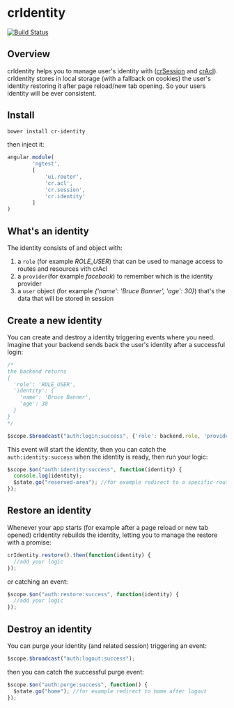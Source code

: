 # crIdentity
[![Build Status](https://api.travis-ci.org/ngutils/cr-identity.svg?branch=master)](https://travis-ci.org/ngutils/cr-identity)

## Overview

crIdentity helps you to manage user's identity with ([crSession]() and [crAcl]()). crIdentity stores in local storage (with a fallback on cookies) the user's identity restoring it after page reload/new tab opening. So your users identity will be ever consistent.


## Install

```bash
bower install cr-identity
```

then inject it:

```javascript
angular.module(
        'ngtest',
        [
            'ui.router',
            'cr.acl',
            'cr.session',
            'cr.identity'
        ]
)
```

## What's an identity

The identity consists of and object with:

1. a `role` (for example *ROLE_USER*) that can be used to manage access to routes and resources vith crAcl
2. a `provider`(for example *facebook*) to remember which is the identity provider
3. a `user` object (for example *{'name': 'Bruce Banner', 'age': 30}*) that's the data that will be stored in session

## Create a new identity

You can create and destroy a identity triggering events where you need. Imagine that your backend sends back the user's identity after a successful login:

```javascript
/*
the backend returns
{
  'role': 'ROLE_USER',
  'identity': {
    'name': 'Bruce Banner',
    'age': 30
  }
}
*/

$scope.$broadcast("auth:login:success", {'role': backend.role, 'provider': 'fakelogin', 'user': backend.identity});
```

This event will start the identity, then you can catch the `auth:identity:success` when the identity is ready, then run your logic:

```javascript
$scope.$on("auth:identity:success", function(identity) {
  console.log(identity);
  $state.go("reserved-area"); //for example redirect to a specific route
});
```

## Restore an identity

Whenever your app starts (for example after a page reload or new tab opened) crIdentity rebuilds the identity, letting you to manage the restore with a promise:

```javascript
crIdentity.restore().then(function(identity) {
  //add your logic
});
```

or catching an event:

```javascript
$scope.$on("auth:restore:success", function(identity) {
  //add your logic
});
```

## Destroy an identity

You can purge your identity (and related session) triggering an event:

```javascript
$scope.$broadcast("auth:logout:success");
```

then you can catch the successful purge event:

```javascript
$scope.$on("auth:purge:success", function() {
  $state.go("home"); //for example redirect to home after logout
});
```
